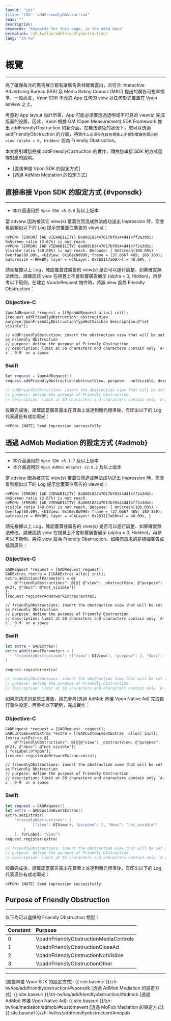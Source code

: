 ```yaml
---
layout: "ios"
title: "iOS - addFriendlyObstruction"
lead: ""
description:
keywords: 'Keywords for this page, in the meta data'
permalink: /zh-tw/ios/addfriendlyobstruction/
lang: "zh-tw"
---
```

# 概覽
---

為了確保每次的廣告展示都有讓廣告素材確實露出，且符合 Interactive Advertising Bureau (IAB) 及 Media Rating Council (MRC) 提出的廣告可視率標準，一般而言，Vpon SDK 不允許 App 任何的 view 以任何形式覆蓋在 Vpon adview 之上。

考量到 App layout 設計所需，App 可能必須要透過透明或不可見的 view(s) 完成版面的設置。因此，Vpon 根據 OM (Open Measurement) SDK Framework 推出 addFriendlyObstruction 的新介面，在無法避免的狀況下，您可以透過 addFriendlyObstruction 的介面，將`實作上必須存在且在視覺上不會影響廣告展示的 view (alpha = 0, Hidden)` 設為 Friendly Obstruction。

本文將引導您完成 addFriendlyObstruction 的實作，請依您串接 SDK 的方式選擇對應的說明。

* [直接串接 Vpon SDK 的設定方式]
* [透過 AdMob Mediation 的設定方式]



## 直接串接 Vpon SDK 的設定方式 {#vponsdk}
---

* 本介面適用於 `Vpon SDK v5.6.0` 及以上版本

當 adview 因為被其它 view(s) 覆蓋住而造成無法成功送出 Impression 時，您會看到類似以下的 Log 提示您覆蓋住廣告的 view(s)：

```
<VPON> [ERROR] [AD VIEWABILITY] 8a808182447617bf0144d414ff2a3db1: OnScreen ratio (2.67%) is not reach.
<VPON> [ERROR] [AD VIEWABILITY] 8a808182447617bf0144d414ff2a3db1: Visible ratio (40.00%) is not reach. Because: { OnScreen(100.00%) - Overlap(60.00%, <UIView: 0x10ec0d990; frame = (37.6667 465; 180 300); autoresize = RM+BM; layer = <CALayer: 0x283117a60>>) = 40.00%, }
```

請先根據以上 Log，確認覆蓋住廣告的 view(s) 是否可以進行調整，如果確實無法修改，請確認該 view 在視覺上不會影響廣告展示 (alpha = 0, Hidden)，再參考以下範例，在建立 VpadnRequest 物件時，將該 view 設為 Friendly Obstruction：


### Objective-C

```objc
VponAdRequest *request = [[VponAdRequest alloc] init];
[request addFriendlyObstruction:_obstructView purpose:VponFriendlyObstructionTypeNotVisible description:@"not visible"];

// addFriendlyObstuction: insert the obstruction view that will be set as Friendly Obstruction
// purpose: define the purpose of Friendly Obstruction
// description: limit at 50 characters and characters contain only `A-z`,`0-9` or a space
```

### Swift

```swift
let request = VponAdRequest()
request.addFriendlyObstruction(obstructView, purpose: .notVisible, description: “not visible”)

// addFriendlyObstuction: insert the obstruction view that will be set as Friendly Obstruction
// purpose: define the purpose of Friendly Obstruction
// description: limit at 50 characters and characters contain only `A-z`,`0-9` or a space
```


設置完成後，請確認當廣告露出在頁面上並達到曝光標準後，有印出以下的 Log 代表廣告有成功曝光：

```
<VPON> [NOTE] Send impression successfully
```


## 透過 AdMob Mediation 的設定方式 {#admob}
---

* 本介面適用於 `Vpon SDK v5.1.7` 及以上版本
* 本介面適用於 `Vpon AdMob Adapter v2.0.2` 及以上版本

當 adview 因為被其它 view(s) 覆蓋住而造成無法成功送出 Impression 時，您會看到類似以下的 Log 提示您覆蓋住廣告的 view(s)：

```
<VPON> [ERROR] [AD VIEWABILITY] 8a808182447617bf0144d414ff2a3db1: OnScreen ratio (2.67%) is not reach.
<VPON> [ERROR] [AD VIEWABILITY] 8a808182447617bf0144d414ff2a3db1: Visible ratio (40.00%) is not reach. Because: { OnScreen(100.00%) - Overlap(60.00%, <UIView: 0x10ec0d990; frame = (37.6667 465; 180 300); autoresize = RM+BM; layer = <CALayer: 0x283117a60>>) = 40.00%, }
```

請先根據以上 Log，確認覆蓋住廣告的 view(s) 是否可以進行調整，如果確實無法修改，請確認該 view 在視覺上不會影響廣告展示 (alpha = 0, Hidden)，再參考以下範例，將該 view 設為 Friendly Obstruction。如果您請求的是橫幅廣告或插頁廣告：

### Objective-C

```objc
GADRequest *request = [GADRequest request];
GADExtras *extra = [[GADExtras alloc] init];
extra.additionalParameters = @{
	@"friendlyObstructions": @[@{ @"view": _obstructView, @"purpose": @(2), @"desc": @"not_visible"}]
};
[request registerAdNetworkExtras:extra];

// friendlyObstructions: insert the obstruction view that will be set as Friendly Obstruction
// purpose: define the purpose of Friendly Obstruction
// description: limit at 50 characters and characters contain only `A-z`,`0-9` or a space
```

### Swift

```swift
let extra = GADExtras()
extra.additionalParameters = [
	"friendlyObstructions": [["view": UIView(), "purpose": 2, "desc": "not_visible"]]
]

request.register(extra)

// friendlyObstructions: insert the obstruction view that will be set as Friendly Obstruction
// purpose: define the purpose of Friendly Obstruction
// description: limit at 50 characters and characters contain only `A-z`,`0-9` or a space
```

如果您請求的是原生廣告，請先參考[透過 AdMob 串接 Vpon Native Ad] 完成自訂事件設定，再參考以下範例，完成實作：

### Objective-C

```objc
GADRequest *request = [GADRequest  request];
GADCustomEventExtras *extra = [[GADCustomEventExtras  alloc] init];
[extra setExtras:@{
	@"friendlyObstructions": @[@{@"view": _obstructView, @"purpose": @(2), @"desc": @"not_visible"}]
} forLabel:@"Vpon"];
[request registerAdNetworkExtras:extra];

// friendlyObstructions: insert the obstruction view that will be set as Friendly Obstruction
// purpose: define the purpose of Friendly Obstruction
// description: limit at 50 characters and characters contain only `A-z`,`0-9` or a space
```

### Swift

```swift
let request = GADRequest()
let extra = GADCustomEventExtras()
extra.setExtras([
	"friendlyObstructions": [
			["view": UIView(), "purpose": 2, "desc": "not_visible"]
		]
	], forLabel: "Vpon")
request.register(extra)

// friendlyObstructions: insert the obstruction view that will be set as Friendly Obstruction
// purpose: define the purpose of Friendly Obstruction
// description: limit at 50 characters and characters contain only `A-z`,`0-9` or a space
```

設置完成後，請確認當廣告露出在頁面上並達到曝光標準後，有印出以下的 Log 代表廣告有成功曝光：

```
<VPON> [NOTE] Send impression successfully
```


## Purpose of Friendly Obstruction
---
以下為可以選擇的 Friendly Obstruction 類型：

| Constant| Purpose |
|:--------|:--------|
| 0 | VpadnFriendlyObstructionMediaControls |
| 1 | VpadnFriendlyObstructionCloseAd |
| 2 | VpadnFriendlyObstructionNotVisible |
| 3 | VpadnFriendlyObstructionOther |



---
[直接串接 Vpon SDK 的設定方式]: {{ site.baseurl }}/zh-tw/ios/addfriendlyobstruction/#vponsdk
[透過 AdMob Mediation 的設定方式]: {{ site.baseurl }}/zh-tw/ios/addfriendlyobstruction/#admob
[透過 AdMob 串接 Vpon Native Ad]: {{ site.baseurl }}/zh-tw/ios/mediation/admob/#customevent
[透過 MoPub Mediation 的設定方式]: {{ site.baseurl }}/zh-tw/ios/addfriendlyobstruction/#mopub